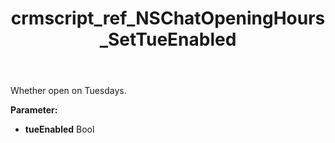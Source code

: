 ﻿---
title: crmscript_ref_NSChatOpeningHours_SetTueEnabled
description: NSChatOpeningHours.SetTueEnabled(Bool tueEnabled)
intellisense: NSChatOpeningHours.SetTueEnabled
keywords: NSChatOpeningHours, GetTueEnabled
so.topic: reference
---

Whether open on Tuesdays.

**Parameter:** 
 - **tueEnabled** Bool

